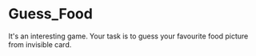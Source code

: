 # Guess_Food
It's an interesting game. Your task is to guess your favourite food picture from invisible card.
